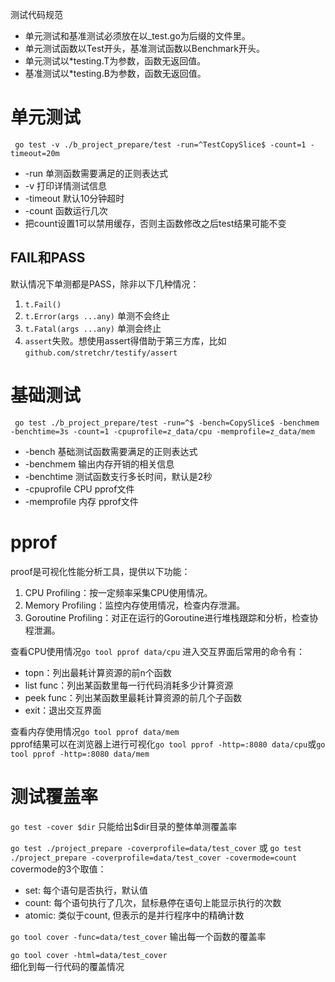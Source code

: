 测试代码规范  
- 单元测试和基准测试必须放在以_test.go为后缀的文件里。
- 单元测试函数以Test开头，基准测试函数以Benchmark开头。
- 单元测试以*testing.T为参数，函数无返回值。
- 基准测试以*testing.B为参数，函数无返回值。  
# 单元测试
```shell
 go test -v ./b_project_prepare/test -run=^TestCopySlice$ -count=1 -timeout=20m
```
- -run 单测函数需要满足的正则表达式
- -v 打印详情测试信息
- -timeout 默认10分钟超时
- -count 函数运行几次  
- 把count设置1可以禁用缓存，否则主函数修改之后test结果可能不变

## FAIL和PASS
默认情况下单测都是PASS，除非以下几种情况： 
1. `t.Fail()`
2. `t.Error(args ...any)`  单测不会终止
3. `t.Fatal(args ...any)`  单测会终止
4. `assert`失败。想使用assert得借助于第三方库，比如`github.com/stretchr/testify/assert`

# 基础测试
```shell
 go test ./b_project_prepare/test -run=^$ -bench=CopySlice$ -benchmem -benchtime=3s -count=1 -cpuprofile=z_data/cpu -memprofile=z_data/mem
```
- -bench 基础测试函数需要满足的正则表达式
- -benchmem 输出内存开销的相关信息
- -benchtime 测试函数支行多长时间，默认是2秒
- -cpuprofile CPU pprof文件
- -memprofile 内存 pprof文件
# pprof
proof是可视化性能分析工具，提供以下功能：
1. CPU Profiling：按一定频率采集CPU使用情况。
2. Memory Profiling：监控内存使用情况，检查内存泄漏。
3. Goroutine Profiling：对正在运行的Goroutine进行堆栈跟踪和分析，检查协程泄漏。 

查看CPU使用情况`go tool pprof data/cpu`
进入交互界面后常用的命令有：  
- topn：列出最耗计算资源的前n个函数
- list func：列出某函数里每一行代码消耗多少计算资源
- peek func：列出某函数里最耗计算资源的前几个子函数   
- exit：退出交互界面

查看内存使用情况`go tool pprof data/mem`  
pprof结果可以在浏览器上进行可视化`go tool pprof -http=:8080 data/cpu`或`go tool pprof -http=:8080 data/mem`

# 测试覆盖率
`go test -cover $dir`   只能给出$dir目录的整体单测覆盖率

`go test ./project_prepare -coverprofile=data/test_cover`
或
`go test ./project_prepare -coverprofile=data/test_cover -covermode=count`
covermode的3个取值：
- set: 每个语句是否执行，默认值
- count: 每个语句执行了几次，鼠标悬停在语句上能显示执行的次数
- atomic: 类似于count, 但表示的是并行程序中的精确计数

`go tool cover -func=data/test_cover`		输出每一个函数的覆盖率

`go tool cover -html=data/test_cover`  	
细化到每一行代码的覆盖情况

